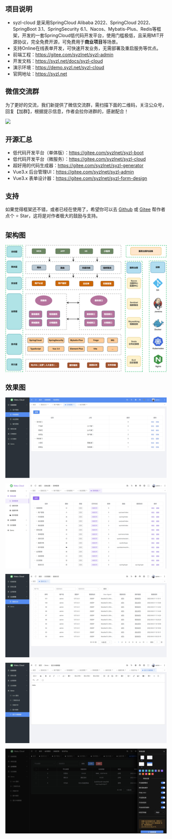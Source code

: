 ## 项目说明
- syzl-cloud 是采用SpringCloud Alibaba 2022、SpringCloud 2022、SpringBoot 3.1、SpringSecurity 6.1、Nacos、Mybatis-Plus、Redis等框架，开发的一套SpringCloud低代码开发平台，使用门槛极低，且采用MIT开源协议，完全免费开源，可免费用于**商业项目**等场景。
- 支持Online在线表单开发，可快速开发业务，无需部署及重启服务等优点。
- 前端工程：https://gitee.com/syzlnet/syzl-admin
- 开发文档：https://syzl.net/docs/syzl-cloud
- 演示环境：https://demo.syzl.net/syzl-cloud
- 官网地址：https://syzl.net


## 微信交流群
为了更好的交流，我们新提供了微信交流群，需扫描下面的二维码，关注公众号，回复【加群】，根据提示信息，作者会拉你进群的，感谢配合！

![](https://syzl.net/app/img/qrcode.jpg)


## 开源汇总
- 低代码开发平台（单体版）：https://gitee.com/syzlnet/syzl-boot
- 低代码开发平台（微服务）：https://gitee.com/syzlnet/syzl-cloud
- 超好用的代码生成器：https://gitee.com/syzlnet/syzl-generator
- Vue3.x 后台管理UI：https://gitee.com/syzlnet/syzl-admin
- Vue3.x 表单设计器：https://gitee.com/syzlnet/syzl-form-design


## 支持
如果觉得框架还不错，或者已经在使用了，希望你可以去 [Github](https://github.com/syzlnet/syzl-cloud) 或 [Gitee](https://gitee.com/syzlnet/syzl-cloud) 帮作者点个 ⭐ Star，这将是对作者极大的鼓励与支持。


## 架构图
![输入图片说明](images/0.png)

## 效果图
![输入图片说明](images/1.jpg)

![输入图片说明](images/2.jpg)

![输入图片说明](images/3.jpg)

![输入图片说明](images/4.jpg)

![输入图片说明](images/5.jpg)

